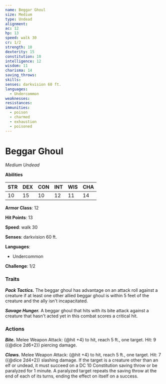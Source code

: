 ```yaml
---
name: Beggar Ghoul
size: Medium
type: Undead
alignment: 
ac: 12
hp: 13
speed: walk 30
cr: 1/2
strength: 10
dexterity: 15
constitution: 10
intelligence: 12
wisdom: 11
charisma: 14
saving_throws:
skills:
senses: darkvision 60 ft.
languages:
  - Undercommon
weaknesses:
resistances:
immunities:
  - poison
  - charmed
  - exhaustion
  - poisoned
---
```


# Beggar Ghoul

*Medium Undead*

**Abilities**

| STR | DEX | CON | INT | WIS | CHA |
| --- | --- | --- | --- | --- | --- |
| 10 | 15 | 10 | 12 | 11 | 14 |

**Armor Class**: 12

**Hit Points**: 13

**Speed**: walk 30

**Senses**: darkvision 60 ft.

**Languages**:
  - Undercommon

**Challenge**: 1/2

### Traits
***Pack Tactics.*** The beggar ghoul has advantage on an attack roll against a creature if at least one other allied beggar ghoul is within 5 feet of the creature and the ally isn't incapacitated.

***Savage Hunger.*** A beggar ghoul that hits with its bite attack against a creature that hasn't acted yet in this combat scores a critical hit.

### Actions
***Bite.*** Melee Weapon Attack: {@hit +4} to hit, reach 5 ft., one target. Hit: 9 ({@dice 2d6+2}) piercing damage.

***Claws.*** Melee Weapon Attack: {@hit +4} to hit, reach 5 ft., one target. Hit: 7 ({@dice 2d4+2}) slashing damage. If the target is a creature other than an elf or undead, it must succeed on a DC 10 Constitution saving throw or be paralyzed for 1 minute. A paralyzed target repeats the saving throw at the end of each of its turns, ending the effect on itself on a success.

